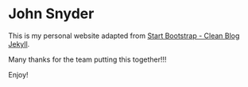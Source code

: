 # John Snyder

This is my personal website adapted from [Start Bootstrap - Clean Blog Jekyll](https://startbootstrap.com/themes/clean-blog-jekyll/).

Many thanks for the team putting this together!!!

Enjoy!
